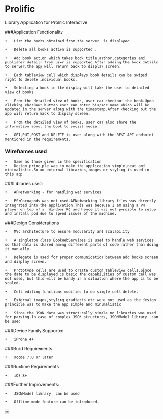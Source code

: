 # Prolific
Library Application for Prolific Interactive 


###Application Functionality

	•	List the books obtained from the server  is displayed .

	•	Delete all books action is supported .

	•	Add book action which takes book title,author,categories and publisher details from user is supported.After adding the book details to server,the app will return back to display screen.

	•	Each tableview cell which displays book details can be swiped right to delete individual books.

	•	Selecting a book in the display will take the user to detailed view of books

	•	From the detailed view of books, user can checkout the book.Upon clicking checkout button user can enter his/her name which will be updated in the server along with the timestamp.After checking out the app will return back to display screen.

	•	From the detailed view of books, user can also share the information about the book to social media.

	•	GET,PUT,POST and DELETE is used along with the REST API endpoint mentioned in the requirements.


	
### Wireframes used

	•	Same as those given in the specification
	•	Design principle was to make the application simple,neat and minimalistic.So no external libraries,images or styling is used in this app

###Libraries used:

	•	AFNetworking - for handling web services

	•	PS:Cocoapods was not used.AFNetworking library files was directly integrated into the application.This was because I am using a VM player on top of a  Windows PC and hence it was not possible to setup and install pod due to speed issues of the machine.


###Design Considerations

	•	MVC architecture to ensure modularity and scalability

	•	A singleton class BookWebServices is used to handle web services so that data is shared among different parts of code rather than doing it manually.

	•	Delegate is used for proper communication between add books screen and display screen.

	•	Prototype cells are used to create custom tableview cells.Since the date to be displayed is basic the capabilities of custom cell was not used, but this will be handy in a situation where the app is to be scaled.

	•	Cell editing functions modified to do single cell delete.

	•	External images,styling gradients etc were not used as the design principle was to make the app simple and minimalistic.

	•	Since the JSON data was structurally simple no libraries was used for parsing.In case of complex JSON structures, JSONModel library  can be used

###Device Family Supported

	•	iPhone 4+

###Build Requirements

	•	Xcode 7.0 or later

###Runtime Requirements

	•	iOS 8+

###Further Improvements:

	•	JSONModel library  can be used

	•	Offline mode feature can be introduced.



￼










